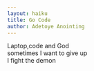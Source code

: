 ```yaml
---
layout: haiku
title: Go Code
author: Adetoye Anointing 
---
```


Laptop,code and God<br>
sometimes I want to give up<br>
I fight the demon<br>